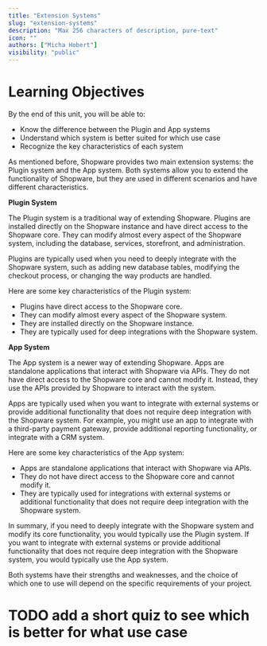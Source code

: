 ```yaml
---
title: "Extension Systems"
slug: "extension-systems"
description: "Max 256 characters of description, pure-text"
icon: ""
authors: ["Micha Hobert"]
visibility: "public"
---
```


# Learning Objectives

By the end of this unit, you will be able to:

- Know the difference between the Plugin and App systems
- Understand which system is better suited for which use case
- Recognize the key characteristics of each system

As mentioned before, Shopware provides two main extension systems: the Plugin system and the App system. Both systems allow you to extend the functionality of Shopware, but they are used in different scenarios and have different characteristics.

**Plugin System**

The Plugin system is a traditional way of extending Shopware. Plugins are installed directly on the Shopware instance and have direct access to the Shopware core. They can modify almost every aspect of the Shopware system, including the database, services, storefront, and administration.

Plugins are typically used when you need to deeply integrate with the Shopware system, such as adding new database tables, modifying the checkout process, or changing the way products are handled.

Here are some key characteristics of the Plugin system:

- Plugins have direct access to the Shopware core.
- They can modify almost every aspect of the Shopware system.
- They are installed directly on the Shopware instance.
- They are typically used for deep integrations with the Shopware system.

**App System**

The App system is a newer way of extending Shopware. Apps are standalone applications that interact with Shopware via APIs. They do not have direct access to the Shopware core and cannot modify it. Instead, they use the APIs provided by Shopware to interact with the system.

Apps are typically used when you want to integrate with external systems or provide additional functionality that does not require deep integration with the Shopware system. For example, you might use an app to integrate with a third-party payment gateway, provide additional reporting functionality, or integrate with a CRM system.

Here are some key characteristics of the App system:

- Apps are standalone applications that interact with Shopware via APIs.
- They do not have direct access to the Shopware core and cannot modify it.
- They are typically used for integrations with external systems or additional functionality that does not require deep integration with the Shopware system.

In summary, if you need to deeply integrate with the Shopware system and modify its core functionality, you would typically use the Plugin system. If you want to integrate with external systems or provide additional functionality that does not require deep integration with the Shopware system, you would typically use the App system.

Both systems have their strengths and weaknesses, and the choice of which one to use will depend on the specific requirements of your project.



# TODO add a short quiz to see which is better for what use case